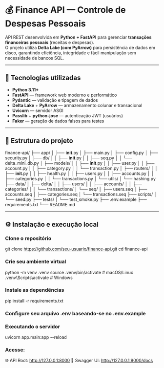 # 💰 Finance API — Controle de Despesas Pessoais

API REST desenvolvida em **Python + FastAPI** para gerenciar **transações financeiras pessoais** (receitas e despesas).  
O projeto utiliza **Delta Lake (com PyArrow)** para persistência de dados em disco, garantindo eficiência, integridade e fácil manipulação sem necessidade de bancos SQL.

---

## 🚀 Tecnologias utilizadas

- **Python 3.11+**
- **FastAPI** — framework web moderno e performático
- **Pydantic** — validação e tipagem de dados
- **Delta Lake** + **PyArrow** — armazenamento colunar e transacional
- **Uvicorn** — servidor ASGI
- **Passlib** + **python-jose** — autenticação JWT (usuários)
- **Faker** — geração de dados falsos para testes

---

## 📂 Estrutura do projeto
finance-api/
├── app/
│   ├── __init__.py
│   ├── main.py
│   ├── config.py
│   ├── security.py
│   ├── db/
│   │   ├── __init__.py
│   │   ├── seq.py
│   │   └── delta_mini_db.py
│   ├── models/
│   │   ├── __init__.py
│   │   ├── user.py
│   │   ├── account.py
│   │   ├── category.py
│   │   └── transaction.py
│   ├── routers/
│   │   ├── __init__.py
│   │   ├── health.py
│   │   ├── users.py
│   │   ├── accounts.py
│   │   ├── categories.py
│   │   └── transactions.py
│   └── utils/
│       └── hashing.py
├── data/
│   ├── delta/
│   │   ├── users/
│   │   ├── accounts/
│   │   ├── categories/
│   │   └── transactions/
│   └── seq/
│       ├── users.seq
│       ├── accounts.seq
│       ├── categories.seq
│       └── transactions.seq
├── scripts/
│   └── seed.py
├── tests/
│   └── test_smoke.py
├── .env.example
├── requirements.txt
└── README.md

---

## ⚙️ Instalação e execução local

### Clone o repositório  
git clone https://github.com/seu-usuario/finance-api.git
cd finance-api

### Crie seu ambiente virtual

python -m venv .venv
source .venv/bin/activate  # macOS/Linux
.venv\Scripts\activate   # Windows

### Instale as dependências
pip install -r requirements.txt

### Configure seu arquivo .env baseando-se no .env.example

### Executando o servidor
uvicorn app.main:app --reload

### Acesse:
🌐 API Root: http://127.0.0.1:8000
📘 Swagger UI: http://127.0.0.1:8000/docs
